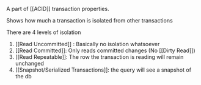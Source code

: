 A part of [[ACID]] transaction properties. 

Shows how much a transaction is isolated from other transactions

There are 4 levels of isolation

1. [[Read Uncommitted]] : Basically no isolation whatsoever
2. [[Read Committed]]: Only reads committed changes (No [[Dirty Read]])
3. [[Read Repeatable]]:  The row the transaction is reading will remain unchanged
4. [[Snapshot/Serialized Transactions]]: the query will see a snapshot of the db
